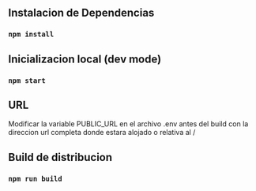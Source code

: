 ## Instalacion de Dependencias
### `npm install`

## Inicializacion local (dev mode)
### `npm start`

## URL
Modificar la variable PUBLIC_URL en el archivo .env antes del build con la direccion url completa donde estara alojado o relativa al /

## Build de distribucion
### `npm run build`
